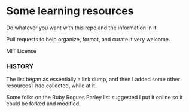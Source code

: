 Some learning resources
========

Do whatever you want with this repo and the information in it.

Pull requests to help organize, format, and curate it very welcome.

MIT License


### HISTORY

The list began as essentially a link dump, and then I added some other resources I had collected, while at it.

Some folks on the Ruby Rogues Parley list suggested I put it online so it could be forked and modified.
